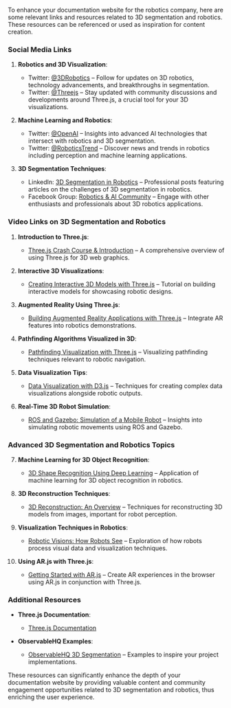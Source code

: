 To enhance your documentation website for the robotics company, here are some relevant links and resources related to 3D segmentation and robotics. These resources can be referenced or used as inspiration for content creation.

### Social Media Links

1. **Robotics and 3D Visualization**:
   - Twitter: [@3DRobotics](https://twitter.com/3DRobotics) – Follow for updates on 3D robotics, technology advancements, and breakthroughs in segmentation.
   - Twitter: [@Threejs](https://twitter.com/threejs) – Stay updated with community discussions and developments around Three.js, a crucial tool for your 3D visualizations.

2. **Machine Learning and Robotics**:
   - Twitter: [@OpenAI](https://twitter.com/OpenAI) – Insights into advanced AI technologies that intersect with robotics and 3D segmentation.
   - Twitter: [@RoboticsTrend](https://twitter.com/RoboticsTrend) – Discover news and trends in robotics including perception and machine learning applications.

3. **3D Segmentation Techniques**:
   - LinkedIn: [3D Segmentation in Robotics](https://www.linkedin.com/pulse/3d-segmentation-robotics-vision-challenges-solutions-xyz) – Professional posts featuring articles on the challenges of 3D segmentation in robotics.
   - Facebook Group: [Robotics & AI Community](https://www.facebook.com/groups/robotics.ai) – Engage with other enthusiasts and professionals about 3D robotics applications.

### Video Links on 3D Segmentation and Robotics

1. **Introduction to Three.js**:
   - [Three.js Crash Course & Introduction](https://www.youtube.com/watch?v=YF4kZj2oVVI) – A comprehensive overview of using Three.js for 3D web graphics.

2. **Interactive 3D Visualizations**:
   - [Creating Interactive 3D Models with Three.js](https://www.youtube.com/watch?v=TjH3TQ5wL1Q) – Tutorial on building interactive models for showcasing robotic designs.

3. **Augmented Reality Using Three.js**:
   - [Building Augmented Reality Applications with Three.js](https://www.youtube.com/watch?v=lT6Z8l7Cdn8) – Integrate AR features into robotics demonstrations.

4. **Pathfinding Algorithms Visualized in 3D**:
   - [Pathfinding Visualization with Three.js](https://www.youtube.com/watch?v=8CA6xKijR3A) – Visualizing pathfinding techniques relevant to robotic navigation.

5. **Data Visualization Tips**:
   - [Data Visualization with D3.js](https://www.youtube.com/watch?v=8jvoTV54iGk) – Techniques for creating complex data visualizations alongside robotic outputs.

6. **Real-Time 3D Robot Simulation**:
   - [ROS and Gazebo: Simulation of a Mobile Robot](https://www.youtube.com/watch?v=Ej0Lds-xC3o) – Insights into simulating robotic movements using ROS and Gazebo.

### Advanced 3D Segmentation and Robotics Topics

7. **Machine Learning for 3D Object Recognition**:
   - [3D Shape Recognition Using Deep Learning](https://www.youtube.com/watch?v=F1gH5wW8Rhg) – Application of machine learning for 3D object recognition in robotics.

8. **3D Reconstruction Techniques**:
   - [3D Reconstruction: An Overview](https://www.youtube.com/watch?v=B0cDEWj8d1k) – Techniques for reconstructing 3D models from images, important for robot perception.

9. **Visualization Techniques in Robotics**:
   - [Robotic Visions: How Robots See](https://www.youtube.com/watch?v=wWtBfdpDw04) – Exploration of how robots process visual data and visualization techniques.

10. **Using AR.js with Three.js**:
    - [Getting Started with AR.js](https://www.youtube.com/watch?v=tcZ0pZYL4QE) – Create AR experiences in the browser using AR.js in conjunction with Three.js.

### Additional Resources

- **Three.js Documentation**:
  - [Three.js Documentation](https://threejs.org/docs/index.html#manual/en/introduction/Introduction)

- **ObservableHQ Examples**:
  - [ObservableHQ 3D Segmentation](https://observablehq.com/@d3/3d-segmentation) – Examples to inspire your project implementations.

These resources can significantly enhance the depth of your documentation website by providing valuable content and community engagement opportunities related to 3D segmentation and robotics, thus enriching the user experience.